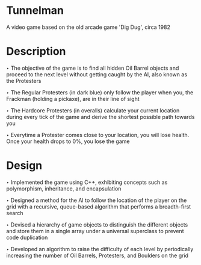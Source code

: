 # Tunnelman

A video game based on the old arcade game 'Dig Dug', circa 1982

# Description
‣ The objective of the game is to find all hidden Oil Barrel objects and proceed to the next level without getting caught by the AI, also known as the Protesters 

‣ The Regular Protesters (in dark blue) only follow the player when you, the Frackman (holding a pickaxe), are in their line of sight 

‣ The Hardcore Protesters (in overalls) calculate your current location during every tick of the game and derive the shortest possible path towards you 

‣ Everytime a Protester comes close to your location, you will lose health. Once your health drops to 0%, you lose the game 

# Design
‣ Implemented the game using C++, exhibiting concepts such as polymorphism, inheritance, and encapsulation 

‣ Designed a method for the AI to follow the location of the player on the grid with a recursive, queue-based algorithm that performs a breadth-first search 

‣ Devised a hierarchy of game objects to distinguish the different objects and store them in a single array under a universal superclass to prevent code duplication 

‣ Developed an algorithm to raise the difficulty of each level by periodically increasing the number of Oil Barrels, Protesters, and Boulders on the grid 
